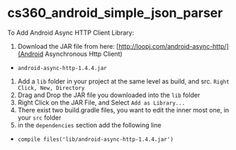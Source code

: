 cs360_android_simple_json_parser
================================

To Add Android Async HTTP Client Library:

1. Download the JAR file from here: [http://loopj.com/android-async-http/](Android Asynchronous Http Client)
  * `android-async-http-1.4.4.jar`
1. Add a `lib` folder in your project at the same level as build, and src. `Right Click, New, Directory`
1. Drag and Drop the JAR file you downloaded into the `lib` folder
1. Right Click on the JAR File, and Select `Add as Library...`
1. There exist two build.gradle files, you want to edit the inner most one, in your `src` folder
1. in the `dependencies` section add the following line
  * `compile files('lib/android-async-http-1.4.4.jar')`
